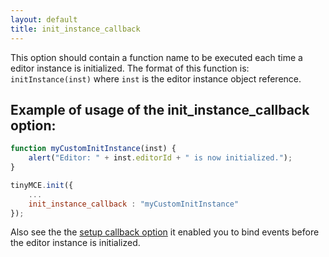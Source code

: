 ```yaml
---
layout: default
title: init_instance_callback
---
```


This option should contain a function name to be executed each time a editor instance is initialized. The format of this function is: `initInstance(inst)` where `inst` is the editor instance object reference.

## Example of usage of the init_instance_callback option:

```js
function myCustomInitInstance(inst) {
	alert("Editor: " + inst.editorId + " is now initialized.");
}

tinyMCE.init({
	...
	init_instance_callback : "myCustomInitInstance"
});
```

Also see the the [setup callback option](https://www.tiny.cloud/docs-3x/reference/configuration/Configuration3x@setup/) it enabled you to bind events before the editor instance is initialized.
